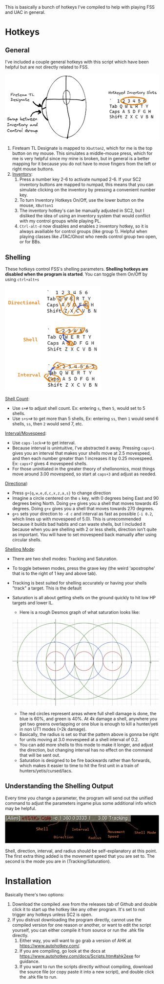 This is basically a bunch of hotkeys I've compiled to help with playing FSS and UAC in general.
# Hotkeys
## General
I've included a couple general hotkeys with this script which have been helpful but are not directly related to FSS.

![](generalhotkeys.png)

1. Fireteam TL Designate is mapped to `Xbutton2`, which for me is the top button on my mouse. This simulates a middle-mouse press, which for me is very helpful since my mine is broken, but in general is a better mapping for it because you do not have to move fingers from the left or right mouse buttons.
2. <u> Inventory</u>: 
	1. Press a number key 2-6 to activate numpad 2-6. If your SC2 inventory buttons are mapped to numpad, this means that you can simulate clicking on the inventory by pressing a convenient number key.
	2. To turn Inventory Hotkeys On/Off, use the lower button on the mouse, `XButton1`
	3. The inventory hotkey's can be manually adjusted in SC2, but I disliked the idea of using an inventory system that would conflict with my control groups while playing PL.
	4. `Ctrl-alt-d` now disables and enables `2` inventory hotkey, so it is always availiable for control groups (like group 1). Helpful when playing classes like JTAC/Ghost who needs control group two open, or for BBs.

## Shelling
These hotkeys control FSS's shelling parameters. **Shelling hotkeys are disabled when the program is started**. You can toggle them On/Off by using `ctrl+alt+s`

![](shellmodehotkeys.png)

<u> Shell Count</u>: 
- Use `s+#` to adjust shell count. Ex: entering `s`, then `5`, would set to 5 shells.
- Use `s+s+#` to get more than 5 shells, Ex: entering `ss`, then `1` would send 6 shells, `ss`, then `2` would send 7, etc.

<u> Interval/Movespeed</u>: 
- Use `caps-lock+#` to get interval. 
- Because interval is unintuitive, I've abstracted it away. Pressing `caps+1` gives you an interval that makes your shells move at 2.5 movespeed, and then each number greater than 1 increases it by 0.25 movespeed. Ex: `caps+7` gives 4 movespeed shells.
- For those uninitiated in the greater theory of shellonomics, most things move around 3.00 movespeed, so start at `caps+3` and adjust as needed.

<u> Directional</u>: 
- Press `g+{q,w,e,d,c,x,z,a,s}` to change direction
- Imagine a circle centered on the `s` key, with 0 degrees being East and 90 degrees being North. Doing `g+e` gives you a shell that moves towards 45 degrees. Doing `g+x` gives you a shell that moves towards 270 degrees. 
- `g+s` sets your direction to `-d c` and interval as fast as possible (`-i 0.2`, which lines up with movespeed of 5.0). This is unrecommended because it builds bad habits and can waste shells, but I included it because when you are shelling with 2 or less shells, direction isn't quite as important. You will have to set movespeed back manually after using circular shells.

<u> Shelling Mode</u>: 
- There are two shell modes: Tracking and Saturation. 
- To toggle between modes, press the grave key (the weird 'apostrophe' that is to the right of 1 key and above tab).
- Tracking is best suited for shelling accurately or having your shells "track" a target. This is the default
- Saturation is all about getting shells on the ground quickly to hit low HP targets and lower IL. 
	- Here is a rough Desmos graph of what saturation looks like:
	
	![](saturation.png)
	
	- The red circles represent areas where full shell damage is done, the blue is 60%, and green is 40%. At 4k damage a shell, anywhere you get two greens overlapping or one blue is enough to kill a hunter/yeti in non UT1 modes (>2k damage).
	- Basically, the radius is set so that the pattern above is gonna be right for units moving at 3.0 movespeed at a shell interval of 0.2. 
	- You can add more shells to this mode to make it longer, and adjust the direction, but changing interval has no effect on the command that will be sent out.
	- Saturation is designed to be fire backwards rather than forwards, which  makes it easier to time to hit the first unit in a train of hunters/yetis/cursed/lacs.

## Understanding the Shelling Output
Every time you change a parameter, the program will send out the unified command to adjust the parameters ingame plus some additional info which may be helpful.

![](shellmodeoutput.jpg)

Shell, direction, interval, and radius should be self-explanatory at this point. The first extra thing added is the movement speed that you are set to. The second is the mode you are in (Tracking/Saturation).

# Installation
Basically there's two options:
1. Download the compiled .exe from the releases tab of Github and double click it to start up the hotkey like any other program. It's set to not trigger any hotkeys unless SC2 is open.
2. If you distrust downloading the program directly, cannot use the compiled version for one reason or another, or want to edit the script yourself, you can either compile it from source or run the .ahk file directly.
	1. Either way, you will want to go grab a version of AHK at https://www.autohotkey.com/.
	2. If you are compiling, go look at the docs at https://www.autohotkey.com/docs/Scripts.htm#ahk2exe for guidance.
	3. If you want to run the scripts directly without compiling, download the source file (or copy paste it into a new script), and double click the .ahk file to run. 
